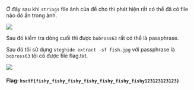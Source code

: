 Ở đây sau khi `strings` file ảnh của đề cho thì phát hiện rất có thể đã có file nào đó ẩn trong ảnh.

![](https://i.imgur.com/nnOgK41.png)

Sau đó kiểm tra dòng cuối thì được `bobross63` rất có thể là passphrase.

Sau đó tôi sử dụng `steghide extract -sf fish.jpg` với passphrase là `bobross63` tôi có được file flag.txt.

![](https://i.imgur.com/tNtgHi7.png)

#### Flag: `hsctf{fishy_fishy_fishy_fishy_fishy_fishy_fishy123123123123}`
